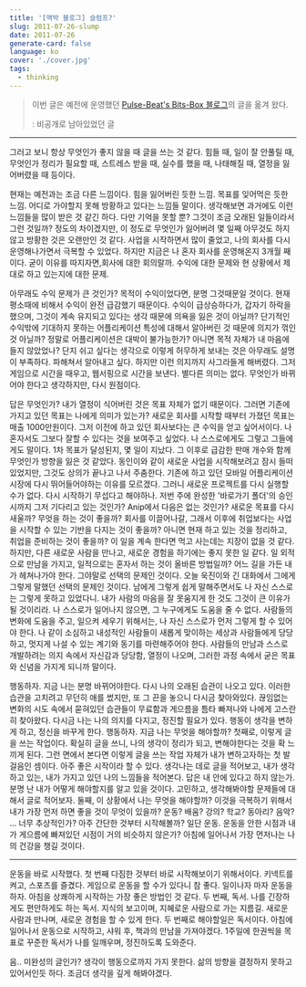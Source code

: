 ```yaml
---
title: '[맥박 블로그] 슬럼프?'
slug: 2011-07-26-slump
date: 2011-07-26
generate-card: false
language: ko
cover: './cover.jpg'
tags:
  - thinking
---
```


> 이번 글은 예전에 운영했던 [Pulse-Beat's Bits-Box 블로그](https://pulsebeat.tistory.com/)의 글을 옮겨 왔다.
>
> : 비공개로 남아있었던 글

---

그러고 보니 항상 무엇인가 좋지 않을 때 글을 쓰는 것 같다. 힘들 때, 일이 잘 안풀릴 때, 무엇인가 정리가 필요할 때, 스트레스 받을 때, 실수를 했을 때, 나태해질 때, 열정을 잃어버렸을 때 등이다.

현재는 예전과는 조금 다른 느낌이다. 힘을 잃어버린 듯한 느낌. 목표를 잊어먹은 듯한 느낌. 어디로 가야할지 못해 방황하고 있다는 느낌들 말이다. 생각해보면 과거에도 이런 느낌들을 많이 받은 것 같긴 하다. 다만 기억을 못할 뿐? 그것이 조금 오래된 일들이라서 그런 것일까? 정도의 차이겠지만, 이 정도로 무엇인가 잃어버려 몇 일째 아무것도 하지 않고 방황한 것은 오랜만인 것 같다. 사업을 시작하면서 많이 줄었고, 나의 회사를 다시 운영해나가면서 극복할 수 있었다. 하지만 지금은 나 혼자 회사를 운영해온지 3개월 째이다. 굳이 이유를 따지자면,회사에 대한 회의랄까. 수익에 대한 문제와 현 상황에서 제대로 하고 있는지에 대한 문제.

아무래도 수익 문제가 큰 것인가? 목적이 수익이었다면, 분명 그것때문일 것이다. 현재 평소때에 비해서 수익이 완전 급감했기 때문이다. 수익이 급상승하다가, 갑자기 하락을 했으며, 그것이 계속 유지되고 있다는 생각 때문에 의욕을 잃은 것이 아닐까? 단기적인 수익밖에 기대하지 못하는 어플리케이션 특성에 대해서 알아버린 것 때문에 의지가 꺾인 것 아닐까? 정말로 어플리케이션은 대박이 불가능한가? 아니면 목적 자체가 내 마음에 들지 않았었나? 단지 쉬고 싶다는 생각으로 이렇게 허무하게 보내는 것은 아무래도 설명이 부족하다. 파해쳐서 알아내고 싶다. 하지만 이런 의지까지 사그라들게 해버렸다. 그저 게임으로 시간을 때우고, 웹서핑으로 시간을 보낸다. 별다른 의미는 없다. 무엇인가 바뀌어야 한다고 생각하지만, 다시 원점이다.

답은 무엇인가? 내가 열정이 식어버린 것은 목표 자체가 없기 때문이다. 그러면 기존에 가지고 있던 목표는 나에게 의미가 있는가? 새로운 회사를 시작할 때부터 가졌던 목표는 매출 1000만원이다. 그저 이전에 하고 있던 회사보다는 큰 수익을 얻고 싶어서이다. 나혼자서도 그보다 잘할 수 있다는 것을 보여주고 싶었다. 나 스스로에게도 그렇고 그들에게도 말이다. 1차 목표가 달성된지, 몇 일이 지났다. 그 이후로 급감한 판매 개수와 함께 무엇인가 방향을 잃은 것 같았다. 동인이와 같이 새로운 사업을 시작해보려고 잠시 들떠있었지만, 그것도 상의가 끝나고 나서 주춤한다. 기존에 하고 있던 모바일 어플리케이션 시장에 다시 뛰어들어야하는 이유를 모르겠다. 그러니 새로운 프로젝트를 다시 실행할 수가 없다. 다시 시작하기 무섭다고 해야하나. 저번 주에 완성한 '바로가기 폴더'의 승인 시까지 그저 기다리고 있는 것인가? Anip에서 다음은 없는 것인가? 새로운 목표를 다시 새울까? 무엇을 하는 것이 좋을까? 회사를 이끌어나갈, 그래서 이후에 취업보다는 사업을 시작할 수 있는 기반을 다지는 것이 좋을까? 아니면 현재 하고 있는 것을 정리하고, 취업을 준비하는 것이 좋을까? 이 일을 계속 한다면 먹고 사는데는 지장이 없을 것 같다. 하지만, 다른 새로운 사람을 만나고, 새로운 경험을 하기에는 좋지 못한 일 같다. 일 외적으로 만남을 가지고, 일적으로는 혼자서 하는 것이 올바른 방법일까? 어느 길을 가든 내가 헤쳐나가야 한다. 그야말로 선택의 문제인 것이다. 오늘 욱진이와 긴 대화에서 그에게 그렇게 말했던 선택의 문제인 것이다. 남에게 그렇게 쉽게 말해주면서도 나 자신 스스로는 그렇게 못하고 있었다니. 내가 사람의 마음을 잘 못움지게 한 것도 그것이 큰 이유가 될 것이리라. 나 스스로가 일어나지 않으면, 그 누구에게도 도움을 줄 수 없다. 사람들의 변화에 도움을 주고, 일으켜 세우기 위해서는, 나 자신 스스로가 먼저 그렇게 할 수 있어야 한다. 나 같이 소심하고 내성적인 사람들이 새롭게 맞이하는 세상과 사람들에게 당당하고, 멋지게 나설 수 있는 계기와 동기를 마련해주어야 한다. 사람들의 만남과 스스로 개발하려는 의지 속에서 자신감과 당당함, 열정이 나오며, 그러한 과정 속에서 굳은 목표와 신념을 가지게 되니까 말이다.

행동하자. 지금 나는 분명 바뀌어야한다. 다시 나의 오래된 습관이 나오고 있다. 이러한 습관을 고치려고 무던히 애를 썼지만, 또 그 끈을 놓으니 다시금 찾아와있다. 끊임없는 변화의 시도 속에서 묻혀있던 습관들이 무료함과 게으름을 틈타 빠져나와 나에게 고스란히 찾아왔다. 다시금 나는 나의 의지를 다지고, 정진할 필요가 있다. 행동이 생각을 변하게 하고, 정신을 바꾸게 한다. 행동하자. 지금 나는 무엇을 해야할까? 첫째로, 이렇게 글을 쓰는 작업이다. 확실히 글을 쓰니, 나의 생각이 정리가 되고, 변해야한다는 것을 확 느끼게 된다. 그런 면에서 본다면 이렇게 글을 쓰는 작업 자체가 내가 변하고자하는 첫 발걸음인 셈이다. 아주 좋은 시작이라 할 수 있다. 생각나는 데로 글을 적어보고, 내가 생각하고 있는, 내가 가지고 있던 나의 느낌들을 적어본다. 답은 내 안에 있다고 하지 않는가. 분명 난 내가 어떻게 해야할지를 알고 있을 것이다. 고민하고, 생각해봐야할 문제들에 대해서 글로 적어보자. 둘째, 이 상황에서 나는 무엇을 해야할까? 이것을 극복하기 위해서 내가 가장 먼저 하면 좋을 것이 무엇이 있을까? 운동? 배움? 강의? 학교? 동아리? 음악? ... 너무 추상적인가? 아주 간단한 것부터 시작해볼까? 일단 운동. 운동을 안한 시점과 내가 게으름에 빠져있던 시점이 거의 비슷하지 않은가? 아침에 일어나서 가장 먼저나는 나의 건강을 챙길 것이다.

---

운동을 바로 시작했다. 첫 번째 다짐한 것부터 바로 시작해보이기 위해서이다. 키넥트를 켜고, 스포츠를 즐겼다. 게임으로 운동을 할 수가 있다니 참 좋다. 일이나자 마자 운동을 하자. 아침을 상쾌하게 시작하는 가장 좋은 방법인 것 같다. 두 번째, 독서. 나를 긴장하게도 편안하게도 하는 독서. 지식의 보고이며, 지혜로운 사람으로 가는 지름길. 새로운 사람과 만나며, 새로운 경험을 할 수 있게 한다. 두 번째로 해야할일은 독서이다. 아침에 일어나서 운동으로 시작하고, 샤워 후, 책과의 만남을 가져야겠다. 1주일에 한권씩을 목표로 꾸준한 독서가 나를 일깨우며, 정진하도록 도와준다.

음.. 미완성의 글인가? 생각이 행동으로까지 가지 못한다. 삶의 방향을 결정하지 못하고 있어서인듯 하다. 조금더 생각을 깊게 해봐야겠다.
